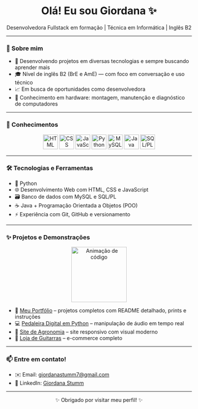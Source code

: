<h1 align="center">Olá! Eu sou Giordana ✨</h1>

<p align="center">
  Desenvolvedora Fullstack em formação | Técnica em Informática | Inglês B2
</p>

---

### 🚀 Sobre mim

- 🔧 Desenvolvendo projetos em diversas tecnologias e sempre buscando aprender mais  
- 🎓 Nível de inglês B2 (BrE e AmE) — com foco em conversação e uso técnico  
- 📈 Em busca de oportunidades como desenvolvedora   
- 🧰 Conhecimento em hardware: montagem, manutenção e diagnóstico de computadores

---

### 🧠 Conhecimentos

<p align="center">
  <img src="https://cdn.jsdelivr.net/gh/devicons/devicon/icons/html5/html5-original.svg" height="40" alt="HTML" />
  <img src="https://cdn.jsdelivr.net/gh/devicons/devicon/icons/css3/css3-original.svg" height="40" alt="CSS" />
  <img src="https://cdn.jsdelivr.net/gh/devicons/devicon/icons/javascript/javascript-original.svg" height="40" alt="JavaScript" />
  <img src="https://cdn.jsdelivr.net/gh/devicons/devicon/icons/python/python-original.svg" height="40" alt="Python" />
  <img src="https://cdn.jsdelivr.net/gh/devicons/devicon/icons/mysql/mysql-original.svg" height="40" alt="MySQL" />
  <img src="https://cdn.jsdelivr.net/gh/devicons/devicon/icons/java/java-original.svg" height="40" alt="Java" />
  <img src="https://cdn.jsdelivr.net/gh/devicons/devicon/icons/oracle/oracle-original.svg" height="40" alt="SQL/PL" />
</p>

---

### 🛠️ Tecnologias e Ferramentas

- 🧩 Python  
- 🌐 Desenvolvimento Web com HTML, CSS e JavaScript  
- 🗃️ Banco de dados com MySQL e SQL/PL  
- ☕ Java + Programação Orientada a Objetos (POO)  
- ⚡ Experiência com Git, GitHub e versionamento  

---

### ✨ Projetos e Demonstrações

<p align="center">
  <img src="https://media.giphy.com/media/3o7TKtnuHOHHUjR38Y/giphy.gif" height="150" alt="Animação de código"/>
</p>

- 📂 [Meu Portfólio](https://github.com/giordanastumm7) – projetos completos com README detalhado, prints e instruções  
- 💻 [Pedaleira Digital em Python](https://github.com/giordanastumm7/pedaleira) – manipulação de áudio em tempo real  
- 🌱 [Site de Agronomia](https://github.com/giordanastumm7/agronomia) – site responsivo com visual moderno  
- 🎸 [Loja de Guitarras](https://github.com/giordanastumm7/loja-guitarras) – e-commerce completo  

---

### 📫 Entre em contato!

- ✉️ Email: giordanastumm7@gmail.com  
- 💼 LinkedIn: [Giordana Stumm](https://www.linkedin.com/in/giordana-stumm-13786133a)  

---

<p align="center">
✨ Obrigado por visitar meu perfil! ✨
</p>
